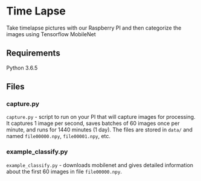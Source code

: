 # Time Lapse

Take timelapse pictures with our Raspberry PI and then categorize the images using Tensorflow MobileNet

## Requirements

Python 3.6.5

## Files

### capture.py

`capture.py` - script to run on your PI that will capture images for processing.  It captures 1 image per second, saves batches of 60 images once per minute, and runs for 1440 minutes (1 day).  The files are stored in `data/` and named `file00000.npy`, `file00001.npy`, etc.

### example_classify.py

`example_classify.py` - downloads mobilenet and gives detailed information about the first 60 images in file `file00000.npy`.

